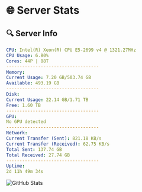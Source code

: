 # 🌐 Server Stats
## 🔍 Server Info
```yaml
CPU: Intel(R) Xeon(R) CPU E5-2699 v4 @ 1321.27MHz
CPU Usage: 6.80%
Cores: 44P | 88T
-----------------------------------
Memory:
Current Usage: 7.20 GB/503.74 GB
Available: 493.19 GB
-----------------------------------
Disk:
Current Usage: 22.14 GB/1.71 TB
Free: 1.60 TB
-----------------------------------
GPU:
No GPU detected
-----------------------------------
Network:
Current Transfer (Sent): 821.18 KB/s
Current Transfer (Received): 62.75 KB/s
Total Sent: 137.74 GB
Total Received: 27.74 GB
-----------------------------------
Uptime:
2d 11h 49m 34s
```
![GitHub Stats](https://img.shields.io/badge/Updated-2025-04-22_04:58:22-blue)